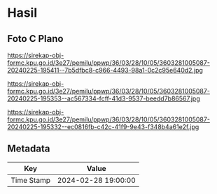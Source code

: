 # Hasil

## Foto C Plano

https://sirekap-obj-formc.kpu.go.id/3e27/pemilu/ppwp/36/03/28/10/05/3603281005087-20240225-195411--7b5dfbc8-c966-4493-98a1-0c2c95e640d2.jpg

https://sirekap-obj-formc.kpu.go.id/3e27/pemilu/ppwp/36/03/28/10/05/3603281005087-20240225-195353--ac567334-fcff-41d3-9537-beedd7b86567.jpg

https://sirekap-obj-formc.kpu.go.id/3e27/pemilu/ppwp/36/03/28/10/05/3603281005087-20240225-195332--ec0816fb-c42c-41f9-9e43-f348b4a61e2f.jpg


## Metadata

| Key        | Value               |
| ---------- | ------------------- |
| Time Stamp | 2024-02-28 19:00:00 |



